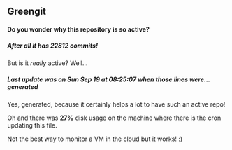 ## Greengit

#### Do you wonder why this repository is so active?

##### After all it has 22812 commits!

But is it *really* active? Well...

##### Last update was on Sun Sep 19 at 08:25:07 when those lines were... generated

Yes, generated, because it certainly helps a lot to have such an active repo!

Oh and there was **27%** disk usage on the machine
where there is the cron updating this file.

Not the best way to monitor a VM in the cloud but it works! :)
